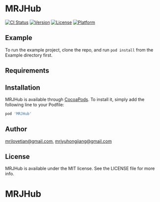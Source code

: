 # MRJHub

[![CI Status](http://img.shields.io/travis/mrjlovetian@gmail.com/MRJHub.svg?style=flat)](https://travis-ci.org/mrjlovetian@gmail.com/MRJHub)
[![Version](https://img.shields.io/cocoapods/v/MRJHub.svg?style=flat)](http://cocoapods.org/pods/MRJHub)
[![License](https://img.shields.io/cocoapods/l/MRJHub.svg?style=flat)](http://cocoapods.org/pods/MRJHub)
[![Platform](https://img.shields.io/cocoapods/p/MRJHub.svg?style=flat)](http://cocoapods.org/pods/MRJHub)

## Example

To run the example project, clone the repo, and run `pod install` from the Example directory first.

## Requirements

## Installation

MRJHub is available through [CocoaPods](http://cocoapods.org). To install
it, simply add the following line to your Podfile:

```ruby
pod 'MRJHub'
```

## Author

mrjlovetian@gmail.com, mrjyuhongjiang@gmail.com

## License

MRJHub is available under the MIT license. See the LICENSE file for more info.
# MRJHub
